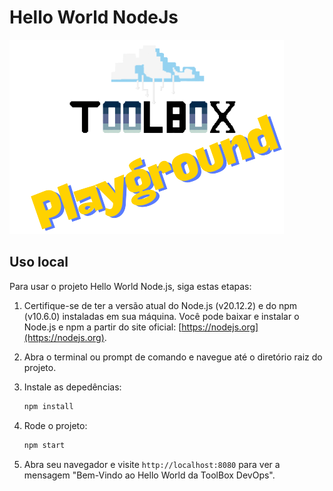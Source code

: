 # Hello World NodeJs
![Toolbox](../img/toolbox-playground.png)

## Uso local
Para usar o projeto Hello World Node.js, siga estas etapas:

1. Certifique-se de ter a versão atual do Node.js (v20.12.2) e do npm (v10.6.0) instaladas em sua máquina. Você pode baixar e instalar o Node.js e npm a partir do site oficial: [https://nodejs.org](https://nodejs.org). 

2. Abra o terminal ou prompt de comando e navegue até o diretório raiz do projeto.

3. Instale as depedências:
    ```bash
    npm install
    ```

4. Rode o projeto:
    ```bash
    npm start
    ```

5. Abra seu navegador e visite `http://localhost:8080` para ver a mensagem "Bem-Vindo ao Hello World da ToolBox DevOps".